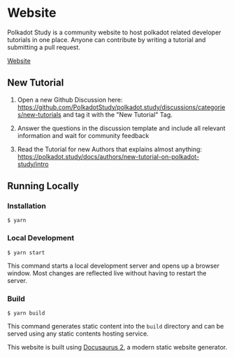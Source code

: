 # Website

Polkadot Study is a community website to host polkadot related developer
tutorials in one place. Anyone can contribute by writing a tutorial and
submitting a pull request.

[Website](https://polkadot.study/)

## New Tutorial

1. Open a new Github Discussion here:
   https://github.com/PolkadotStudy/polkadot.study/discussions/categories/new-tutorials
   and tag it with the "New Tutorial" Tag.

2. Answer the questions in the discussion template and include all relevant
   information and wait for community feedback

3. Read the Tutorial for new Authors that explains almost anything:
   https://polkadot.study/docs/authors/new-tutorial-on-polkadot-study/intro

## Running Locally

### Installation

```
$ yarn
```

### Local Development

```
$ yarn start
```

This command starts a local development server and opens up a browser window.
Most changes are reflected live without having to restart the server.

### Build

```
$ yarn build
```

This command generates static content into the `build` directory and can be
served using any static contents hosting service.

This website is built using [Docusaurus 2](https://docusaurus.io/), a modern
static website generator.
